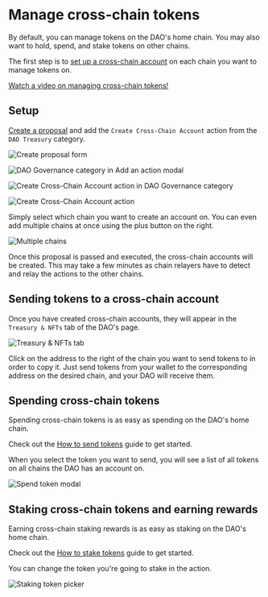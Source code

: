 # Manage cross-chain tokens

By default, you can manage tokens on the DAO's home chain. You may also want to hold, spend, and stake tokens on other chains.

The first step is to [set up a cross-chain account](https://youtu.be/D4oiQl1Ne7k) on each chain you want to manage tokens on.

[Watch a video on managing cross-chain tokens!](https://youtu.be/5LSe48BcTyk)

## Setup

[Create a proposal](../../dao-governance/proposals/how-to-create-a-proposal/) and add the `Create Cross-Chain Account` action from the `DAO Treasury` category.

![Create proposal form](../../.gitbook/assets/single-choice-proposal.png)

![DAO Governance category in Add an action modal](../../.gitbook/assets/add-action-modal-dao-governance-category.png)

![Create Cross-Chain Account action in DAO Governance category](../../.gitbook/assets/cross-chain-action-dao-governance-category.png)

![Create Cross-Chain Account action](../../.gitbook/assets/create-cross-chain-account-action.png)

Simply select which chain you want to create an account on. You can even add multiple chains at once using the plus button on the right.

![Multiple chains](../../.gitbook/assets/create-cross-chain-account-action-multiple.png)

Once this proposal is passed and executed, the cross-chain accounts will be created. This may take a few minutes as chain relayers have to detect and relay the actions to the other chains.

## Sending tokens to a cross-chain account

Once you have created cross-chain accounts, they will appear in the `Treasury & NFTs` tab of the DAO's page.

![Treasury & NFTs tab](../../.gitbook/assets/treasury-nfts-tab.png)

Click on the address to the right of the chain you want to send tokens to in order to copy it. Just send tokens from your wallet to the corresponding address on the desired chain, and your DAO will receive them.

## Spending cross-chain tokens

Spending cross-chain tokens is as easy as spending on the DAO's home chain.

Check out the [How to send tokens](send/) guide to get started.

When you select the token you want to send, you will see a list of all tokens on all chains the DAO has an account on.

![Spend token modal](../../.gitbook/assets/spend-tokens-modal.png)

## Staking cross-chain tokens and earning rewards

Earning cross-chain staking rewards is as easy as staking on the DAO's home chain.

Check out the [How to stake tokens](staking/) guide to get started.

You can change the token you're going to stake in the action.

![Staking token picker](../../.gitbook/assets/staking-token-picker.png)
